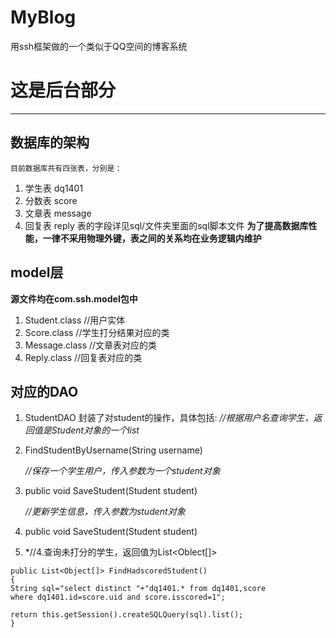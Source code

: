 # MyBlog
用ssh框架做的一个类似于QQ空间的博客系统
# 这是后台部分
    


----------

数据库的架构
------
    目前数据库共有四张表，分别是：
    

 1. 学生表 dq1401
 2. 分数表 score
 3. 文章表 message
 4. 回复表 reply
   表的字段详见sql/文件夹里面的sql脚本文件
**为了提高数据库性能，一律不采用物理外键，表之间的关系均在业务逻辑内维护**

## model层 ##
    
**源文件均在com.ssh.model包中**
 1. Student.class  //用户实体
 2. Score.class  //学生打分结果对应的类
 3. Message.class //文章表对应的类
 4. Reply.class //回复表对应的类
 

## 对应的DAO ##
 1. StudentDAO 
    封装了对student的操作，具体包括:
      *//根据用户名查询学生，返回值是Student对象的一个list*
 2. FindStudentByUsername(String username) 
    
      *//保存一个学生用户，传入参数为一个student对象*   
 3. public void SaveStudent(Student student)
   
      *//更新学生信息，传入参数为student对象*
 4. public void SaveStudent(Student student)
   
    
 5.  *//4.查询未打分的学生，返回值为List<Oblect[]>

    public List<Object[]> FindHadscoredStudent()
	{
	String sql="select distinct "+"dq1401.* from dq1401,score 
	where dq1401.id=score.uid and score.isscored=1";
		
	return this.getSession().createSQLQuery(sql).list();
	}
